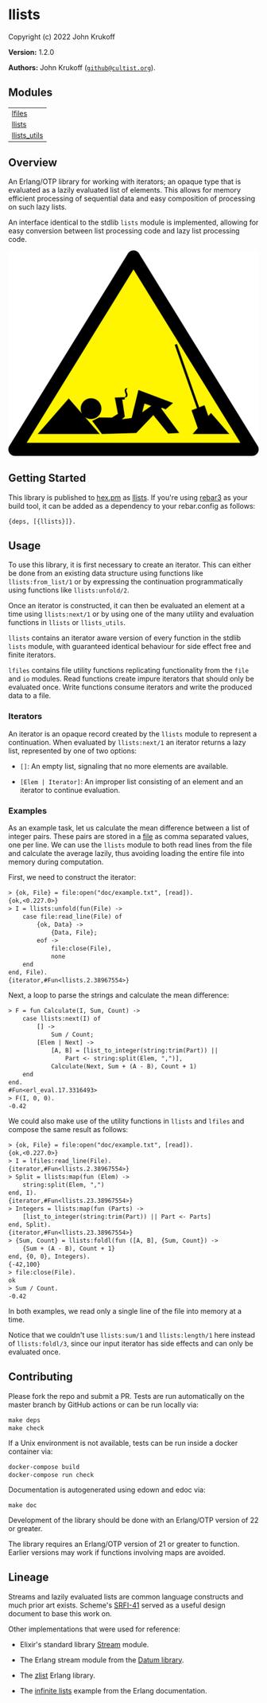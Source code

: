 # llists

Copyright (c) 2022 John Krukoff

**Version:** 1.2.0

**Authors:** John Krukoff ([`github@cultist.org`](mailto:github@cultist.org)).

## Modules

<table width="100%" border="0" summary="list of modules">
<tr><td><a href="lfiles.md" class="module">lfiles</a></td></tr>
<tr><td><a href="llists.md" class="module">llists</a></td></tr>
<tr><td><a href="llists_utils.md" class="module">llists_utils</a></td></tr></table>

## Overview

An Erlang/OTP library for working with iterators; an opaque type that is
evaluated as a lazily evaluated list of elements. This allows for memory
efficient processing of sequential data and easy composition of processing on
such lazy lists.

An interface identical to the stdlib `lists` module is implemented, allowing
for easy conversion between list processing code and lazy list processing
code.

![Lazy Construction Worker](lazy.png)

## Getting Started

This library is published to [hex.pm](https://hex.pm) as [llists](https://hex.pm/packages/llists). If you're using [rebar3](https://www.rebar3.org/) as your build tool, it can be added
as a dependency to your rebar.config as follows:

```
{deps, [{llists}]}.
```

## Usage

To use this library, it is first necessary to create an iterator. This can
either be done from an existing data structure using functions like
`llists:from_list/1` or by expressing the continuation programmatically using
functions like `llists:unfold/2`.

Once an iterator is constructed, it can then be evaluated an element at a time
using `llists:next/1` or by using one of the many utility and evaluation
functions in `llists` or `llists_utils`.

`llists` contains an iterator aware version of every function in the stdlib
`lists` module, with guaranteed identical behaviour for side effect free and
finite iterators.

`lfiles` contains file utility functions replicating functionality from the
`file` and `io` modules. Read functions create impure iterators that should
only be evaluated once. Write functions consume iterators and write the
produced data to a file.

### Iterators

An iterator is an opaque record created by the `llists` module to represent a
continuation. When evaluated by `llists:next/1` an iterator returns a lazy
list, represented by one of two options:

- `[]`: An empty list, signaling that no more elements are available.

- `[Elem | Iterator]`: An improper list consisting of an element and an
  iterator to continue evaluation.

### Examples

As an example task, let us calculate the mean difference between a list of
integer pairs. These pairs are stored in a [file](example.txt) as
comma separated values, one per line. We can use the `llists` module to both
read lines from the file and calculate the average lazily, thus avoiding
loading the entire file into memory during computation.

First, we need to construct the iterator:

```
> {ok, File} = file:open("doc/example.txt", [read]).
{ok,<0.227.0>}
> I = llists:unfold(fun(File) ->
	case file:read_line(File) of
		{ok, Data} ->
			{Data, File};
		eof ->
			file:close(File),
			none
	end
end, File).
{iterator,#Fun<llists.2.38967554>}
```

Next, a loop to parse the strings and calculate the mean difference:

```
> F = fun Calculate(I, Sum, Count) ->
	case llists:next(I) of
		[] ->
			Sum / Count;
		[Elem | Next] ->
			[A, B] = [list_to_integer(string:trim(Part)) ||
				Part <- string:split(Elem, ",")],
			Calculate(Next, Sum + (A - B), Count + 1)
	end
end.
#Fun<erl_eval.17.3316493>
> F(I, 0, 0).
-0.42
```

We could also make use of the utility functions in `llists` and `lfiles` and
compose the same result as follows:

```
> {ok, File} = file:open("doc/example.txt", [read]).
{ok,<0.227.0>}
> I = lfiles:read_line(File).
{iterator,#Fun<llists.2.38967554>}
> Split = llists:map(fun (Elem) ->
	string:split(Elem, ",")
end, I).
{iterator,#Fun<llists.23.38967554>}
> Integers = llists:map(fun (Parts) ->
	[list_to_integer(string:trim(Part)) || Part <- Parts]
end, Split).
{iterator,#Fun<llists.23.38967554>}
> {Sum, Count} = llists:foldl(fun ([A, B], {Sum, Count}) ->
	{Sum + (A - B), Count + 1}
end, {0, 0}, Integers).
{-42,100}
> file:close(File).
ok
> Sum / Count.
-0.42
```

In both examples, we read only a single line of the file into memory at a
time.

Notice that we couldn't use `llists:sum/1` and `llists:length/1` here instead
of `llists:foldl/3`, since our input iterator has side effects and can only be
evaluated once.

## Contributing

Please fork the repo and submit a PR. Tests are run automatically on the
master branch by GitHub actions or can be run locally via:

```
make deps
make check
```

If a Unix environment is not available, tests can be run inside a docker
container via:

```
docker-compose build
docker-compose run check
```

Documentation is autogenerated using edown and edoc via:

```
make doc
```

Development of the library should be done with an Erlang/OTP version of 22 or
greater.

The library requires an Erlang/OTP version of 21 or greater to function.
Earlier versions may work if functions involving maps are avoided.

## Lineage

Streams and lazily evaluated lists are common language constructs and much
prior art exists. Scheme's [SRFI-41](https://srfi.schemers.org/srfi-41/srfi-41.html) served as a
useful design document to base this work on.

Other implementations that were used for reference:

- Elixir's standard library [Stream](https://hexdocs.pm/elixir/Stream.html) module.

- The Erlang stream module from the [Datum
  library](https://github.com/fogfish/datum/blob/master/src/stream/stream.erl).

- The [zlist](https://github.com/egobrain/zlist) Erlang
  library.

- The [infinite
  lists](http://erlang.org/documentation/doc-5.8/doc/programming_examples/funs.html) example from the Erlang documentation.
